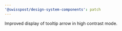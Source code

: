 ```yaml
---
'@swisspost/design-system-components': patch
---
```


Improved display of tooltip arrow in high contrast mode.
